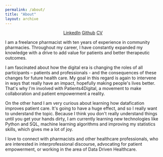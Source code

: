 ```yaml
---
permalink: /about/
title: "About"
layout: archive
---
```


<center>
<a href="https://www.linkedin.com/in/paul-mora-53a727168/" class="btn btn--info">LinkedIn</a>
<a href="https://github.com/paulmora-statworx" class="btn btn--info">Github</a>
<a href="/download/CV.pdf" class="btn btn--info">CV</a>
</center>

I am a freelance pharmacist with ten years of experience in community pharmacies. Throughout my career, I have constantly expanded my knowledge with a drive to add value for patients and better therapeutic outcomes. 

I am fascinated about how the digital era is changing the roles of all participants – patients and professionals - and the consequences of these changes for future health care. My goal in this regard is again to intervene in ways that really have an impact, hopefully making people's lives better. That's why I'm involved with Patients4Digital, a movement to make collaboration and patient empowerment a reality.

On the other hand I am very curious about learning how datafication improves patient care. It's going to have a huge effect, and so I really want to understand the topic. Because I think you don't really understand things until you get your hands dirty, I am currently learning new technologies like Python and SQL, machine learning algorithms and improving my statistics skills, which gives me a lot of joy.

I love to connect with pharmacists and other healthcare professionals, who are interested in interprofessional discourse, advocating for patient empowerment, or working in the area of Data Driven Healthcare.

